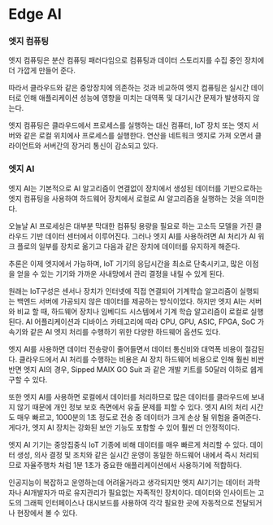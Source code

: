 # Edge AI

### 엣지 컴퓨팅

엣지 컴퓨팅은 분산 컴퓨팅 패러다임으로 컴퓨팅과 데이터 스토리지를 수집 중인 장치에 더 가깝게 만들어 준다.

따라서 클라우드와 같은 중앙장치에 의존하는 것과 비교하여 엣지 컴퓨팅은 실시간 데이터로 인해 애플리케이션 성능에 영향을 미치는 대역폭 및 대기시간 문제가 발생하지 않는다.

엣지 컴퓨팅은 클라우드에서 프로세스를 실행하는 대신 컴퓨터, IoT 장치 또는 엣지 서버와 같은 로컬 위치에사 프로세스를 실행한다. 연산을 네트워크 엣지로 가져 오면서 클라이언트와 서버간의 장거리 통신이 감소되고 있다. 

### 엣지 AI 

엣지 AI는 기본적으로 AI 알고리즘이 연결없이 장치에서 생성된 데이터를 기반으로하는 엣지 컴퓨팅을 사용하여 하드웨어 장치에서 로컬로 AI 알고리즘을 실행하는 것을 의미한다.

오늘날 AI 프로세싱은 대부분 막대한 컴퓨팅 용량을 필요로 하는 고소득 모델을 가진 클라우드 기반 데이터 센터에서 이루어진다. 그러나 엣지 AI를 사용하려면 AI 처리가 AI 워크 플로의 일부를 장치로 옮기고 다음과 같은 장치에 데이터를 유지하게 해준다. 

추론은 이제 엣지에서 가능하며, IoT 기기의 응답시간을 최소로 단축시키고, 많은 이점을 얻을 수 있는 기기와 가까운 사내망에서 관리 결정을 내릴 수 있게 된다. 

원래는 IoT구성은 센서나 장치가 인터넷에 직접 연결되어 기계학습 알고리즘이 실행되는 백엔드 서버에 가공되지 않은 데이터를 제공하는 방식이었다. 하지만 엣지 AI는 서버와 비교 할 때, 하드웨어 장치나 임베디드 시스템에서 기계 학습 알고리즘이 로컬로 실행된다. AI 어플리케이션과 디바이스 카테고리에 따라 CPU, GPU, ASIC, FPGA, SoC 가속기와 같은 AI 엣지 처리를 수행하기 위한 다양한 하드웨어 옵션도 있다. 

엣지 AI를 사용하면 데이터 전송량이 줄어들면서 데이터 통신비와 대역폭 비용이 절감된다. 클라우드에서 AI 처리를 수행하는 비용은 AI 장치 하드웨어 비용으로 인해 훨씬 비싼 반면 엣지 AI의 경우, Sipped MAIX GO Suit 과 같은 개발 키트를 50달러 이하로 쉡게 구할 수 있다. 

또한 엣지 AI를 사용하면 로컬에서 데이터를 처리하므로 많은 데이터를 클라우드에 보내지 않기 때문에 개인 정보 보호 측면에서 유출 문제를 피할 수 있다. 엣지 AI의 처리 시간도 매우 빠르고, 1000분의 1초 정도로 전송 중 데이터가 크게 손상 될 위험을 줄여준다. 게다가, 엣지 AI 장치는 강화된 보안 기능도 포함할 수 있어 훨씬 더 안정적이다. 

엣지 AI 기기는 중앙집중식 IoT 기종에 비해 데이터를 매우 빠르게 처리할 수 있다. 데이터 생성, 의사 결정 및 조치와 같은 실시간 운영이 동일한 하드웨어 내에서 즉시 처리되므로 자율주행차 처럼 1분 1초가 중요한 애플리케이션에서 사용하기에 적합하다. 

인공지능이 복잡하고 운영하는데 어려울거라고 생각되지만 엣지 AI기기는 데이터 과학자나 AI개발자가 따로 유지관리가 필요없는 자족적인 장치이다. 데이터와 인사이트는 고도의 그래픽 인터페이스나 대시보드를 사용하여 각각 필요한 곳에 자동적으로 전달되거나 현장에서 볼 수 있다. 
